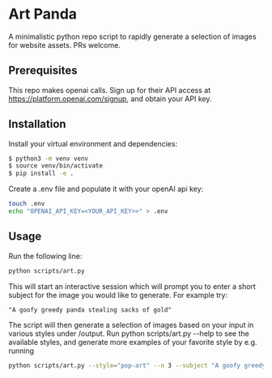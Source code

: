 # Art Panda

A minimalistic python repo script to rapidly generate a selection of images for website assets. PRs welcome.  

## Prerequisites
This repo makes openai calls. Sign up for their API access at https://platform.openai.com/signup, and obtain your API key.

## Installation

Install your virtual environment and dependencies:

```bash
$ python3 -m venv venv
$ source venv/bin/activate
$ pip install -e .
```

Create a .env file and populate it with your openAI api key:
```bash
touch .env
echo "OPENAI_API_KEY=<YOUR_API_KEY>>" > .env
```


## Usage

Run the following line:
```bash
python scripts/art.py
```

This will start an interactive session which will prompt you to enter a short subject for the image you would like to generate. For example try:

`"A goofy greedy panda stealing sacks of gold"`

The script will then generate a selection of images based on your input in various styles under /output. Run python scripts/art.py --help to see the available styles, and generate more examples of your favorite style by e.g. running

```bash
python scripts/art.py --style="pop-art" --n 3 --subject "A goofy greedy panda stealing sacks of gold"
```

